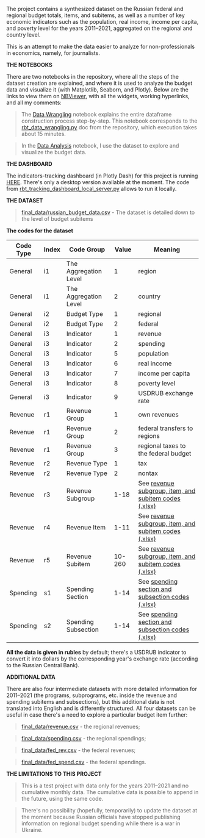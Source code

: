 The project contains a synthesized dataset on the Russian federal and regional budget totals, items, and subitems, as well as a number of key economic indicators
such as the population, real income, income per capita, and poverty level for the years 2011–2021, aggregated on the regional and country level. 

This is an attempt to make the data easier to analyze for non-professionals in economics, namely, for journalists.

<b>THE NOTEBOOKS</b>

There are two notebooks in the repository, where all the steps of the dataset creation are explained, and where it is used to analyze the budget data and visualize it (with Matplotlib, Seaborn, and Plotly). Below are the links to view them on [NBViewer](https://nbviewer.org/), with all the widgets, working hyperlinks, and all my comments:

> The [Data Wrangling](https://nbviewer.org/github/lomska/russian-budget-tracker/blob/main/rbt_data_wrangling.ipynb) notebook explains the entire dataframe construction process step-by-step. This notebook corresponds to the [rbt_data_wrangling.py](rbt_data_wrangling.py) doc from the repository, which execution takes about 15 minutes. 

> In the [Data Analysis](https://nbviewer.org/github/lomska/russian-budget-tracker/blob/main/rbt_data_analysis.ipynb) notebook, I use the dataset to explore and visualize the budget data. 

<b>THE DASHBOARD</b>

The indicators-tracking dashboard (in Plotly Dash) for this project is running [HERE](https://russian-budget-tracker.herokuapp.com/). There's only a desktop version available at the moment. The code from [rbt_tracking_dashboard_local_server.py](rbt_tracking_dashboard_local_server.py) allows to run it locally.

<b>THE DATASET</b>

> [final_data/russian_budget_data.csv](final_data/russian_budget_data.csv) - The dataset is detailed down to the level of budget subitems

<b>The codes for the dataset</b>

| Code Type | Index | Code Group | Value | Meaning |
| --- | --- | --- | --- | --- |
| General | i1 | The Aggregation Level | 1 | region |
| General | i1 | The Aggregation Level | 2 | country |
| General | i2 | Budget Type | 1 | regional |
| General | i2 | Budget Type | 2 | federal |
| General | i3 | Indicator | 1 | revenue |
| General | i3 | Indicator | 2 | spending | 
| General | i3 | Indicator | 5 | population |
| General | i3 | Indicator | 6 | real income |
| General | i3 | Indicator | 7 | income per capita |
| General | i3 | Indicator | 8 | poverty level |
| General | i3 | Indicator | 9 | USDRUB exchange rate |
| Revenue | r1 | Revenue Group | 1 | own revenues |
| Revenue | r1 | Revenue Group | 2 | federal transfers to regions |
| Revenue | r1 | Revenue Group | 3 | regional taxes to the federal budget |
| Revenue | r2 | Revenue Type | 1 | tax |
| Revenue | r2 | Revenue Type | 2 | nontax |
| Revenue | r3 | Revenue Subgroup | 1-18 | See [revenue subgroup, item, and subitem codes (.xlsx)](revenue_codes_for_the_dataset.xlsx) |
| Revenue | r4 | Revenue Item | 1-11 | See [revenue subgroup, item, and subitem codes (.xlsx)](revenue_codes_for_the_dataset.xlsx) |
| Revenue | r5 | Revenue Subitem | 10-260 | See [revenue subgroup, item, and subitem codes (.xlsx)](revenue_codes_for_the_dataset.xlsx) |
| Spending | s1 | Spending Section | 1-14 | See [spending section and subsection codes (.xlsx)](spending_codes_for_the_dataset.xlsx) |
| Spending | s2 | Spending Subsection | 1-14 | See [spending section and subsection codes (.xlsx)](spending_codes_for_the_dataset.xlsx) |

<b>All the data is given in rubles</b> by default; there's a USDRUB indicator to convert it into dollars by the corresponding year's exchange rate (according to the
Russian Central Bank).

<b>ADDITIONAL DATA</b>

There are also four intermediate datasets with more detailed information for 2011–2021 (the programs, subprograms, etc. inside the revenue and spending subitems
and subsections), but this additional data is not translated into English and is differently structured. All four datasets can be useful in case there's a need
to explore a particular budget item further:

> [final_data/revenue.csv](final_data/revenue.csv) - the regional revenues;

> [final_data/spending.csv](final_data/spending.csv) - the regional spendings;

> [final_data/fed_rev.csv](final_data/fed_rev.csv) - the federal revenues;

> [final_data/fed_spend.csv](final_data/fed_spend.csv) - the federal spendings.

<b>THE LIMITATIONS TO THIS PROJECT</b>

> This is a test project with data only for the years 2011–2021 and no cumulative monthly data. The cumulative data is possible to append in the future, using the same code.

> There's no possibility (hopefully, temporarily) to update the dataset at the moment because Russian officials have stopped publishing information on regional budget spending while there is a war in Ukraine.
